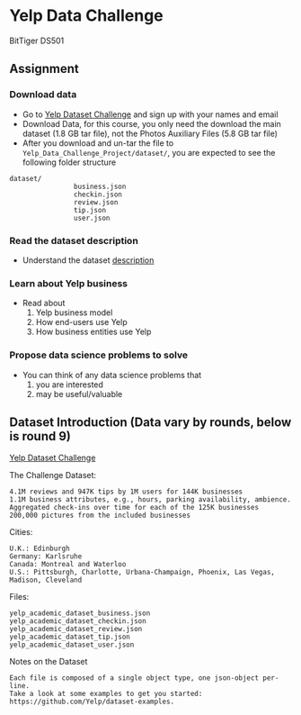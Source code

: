 # Yelp Data Challenge

BitTiger DS501


## Assignment

### Download data

* Go to [Yelp Dataset Challenge](https://www.yelp.com/dataset_challenge) and sign up with your names and email
* Download Data, for this course, you only need the download the main dataset (1.8 GB tar file), not the Photos Auxiliary Files (5.8 GB tar file)
* After you download and un-tar the file to `Yelp_Data_Challenge_Project/dataset/`, you are expected to see the following folder structure

```
dataset/
                business.json
                checkin.json
                review.json
                tip.json
                user.json
```

### Read the dataset description

* Understand the dataset [description](#dataset-introduction)

### Learn about Yelp business

* Read about
    1. Yelp business model
    2. How end-users use Yelp
    3. How business entities use Yelp


### Propose data science problems to solve

* You can think of any data science problems that
    1. you are interested
    2. may be useful/valuable


## Dataset Introduction (Data vary by rounds, below is round 9)

[Yelp Dataset Challenge](https://www.yelp.com/dataset_challenge)

The Challenge Dataset:

    4.1M reviews and 947K tips by 1M users for 144K businesses
    1.1M business attributes, e.g., hours, parking availability, ambience.
    Aggregated check-ins over time for each of the 125K businesses
    200,000 pictures from the included businesses

Cities:

    U.K.: Edinburgh
    Germany: Karlsruhe
    Canada: Montreal and Waterloo
    U.S.: Pittsburgh, Charlotte, Urbana-Champaign, Phoenix, Las Vegas, Madison, Cleveland

Files:

    yelp_academic_dataset_business.json
    yelp_academic_dataset_checkin.json
    yelp_academic_dataset_review.json
    yelp_academic_dataset_tip.json
    yelp_academic_dataset_user.json

Notes on the Dataset

    Each file is composed of a single object type, one json-object per-line.
    Take a look at some examples to get you started: https://github.com/Yelp/dataset-examples.
